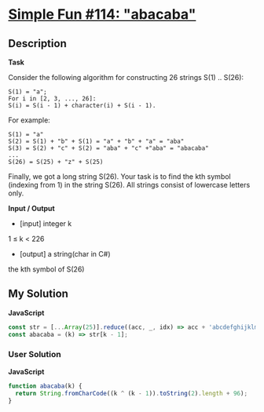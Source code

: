 # [Simple Fun #114: "abacaba"](https://www.codewars.com/kata/)

## Description

**Task**

Consider the following algorithm for constructing 26 strings S(1) .. S(26):

```
S(1) = "a";
For i in [2, 3, ..., 26]:
S(i) = S(i - 1) + character(i) + S(i - 1).
```

For example:

```
S(1) = "a"
S(2) = S(1) + "b" + S(1) = "a" + "b" + "a" = "aba"
S(3) = S(2) + "c" + S(2) = "aba" + "c" +"aba" = "abacaba"
...
S(26) = S(25) + "z" + S(25)
```

Finally, we got a long string S(26). Your task is to find the kth symbol (indexing from 1) in the string S(26). All strings consist of lowercase letters only.

**Input / Output**

- [input] integer k

1 ≤ k < 226

- [output] a string(char in C#)

the kth symbol of S(26)

## My Solution

**JavaScript**

```js
const str = [...Array(25)].reduce((acc, _, idx) => acc + 'abcdefghijklmnopqrstuvwxyz'[++idx] + acc, 'a');
const abacaba = (k) => str[k - 1];
```

### User Solution

**JavaScript**

```js
function abacaba(k) {
  return String.fromCharCode((k ^ (k - 1)).toString(2).length + 96);
}
```
